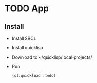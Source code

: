 # TODO App

## Install
- Install SBCL
- Install quicklisp
- Download to ~/quicklisp/local-projects/
- Run

      (ql:quickload :todo)
